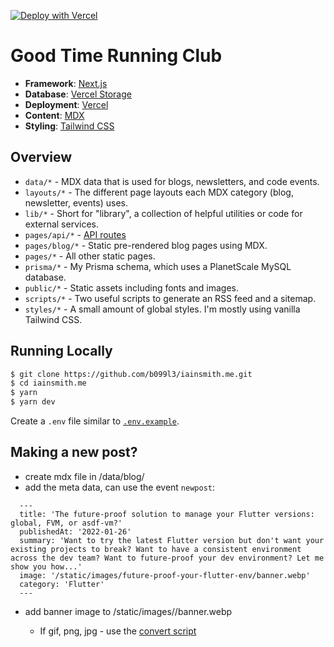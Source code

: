 [![Deploy with Vercel](https://vercel.com/button)](https://vercel.com/new/git/external?repository-url=https%3A%2F%2Fgithub.com%2Fb099l3%2Fiainsmith.me)

# Good Time Running Club

- **Framework**: [Next.js](https://nextjs.org/)
- **Database**: [Vercel Storage](https://vercel.com/storage/postgres)
- **Deployment**: [Vercel](https://vercel.com)
- **Content**: [MDX](https://github.com/mdx-js/mdx)
- **Styling**: [Tailwind CSS](https://tailwindcss.com/)

## Overview

- `data/*` - MDX data that is used for blogs, newsletters, and code events.
- `layouts/*` - The different page layouts each MDX category (blog, newsletter, events) uses.
- `lib/*` - Short for "library", a collection of helpful utilities or code for external services.
- `pages/api/*` - [API routes](https://nextjs.org/docs/api-routes/introduction)
- `pages/blog/*` - Static pre-rendered blog pages using MDX.
- `pages/*` - All other static pages.
- `prisma/*` - My Prisma schema, which uses a PlanetScale MySQL database.
- `public/*` - Static assets including fonts and images.
- `scripts/*` - Two useful scripts to generate an RSS feed and a sitemap.
- `styles/*` - A small amount of global styles. I'm mostly using vanilla Tailwind CSS.

## Running Locally

```bash
$ git clone https://github.com/b099l3/iainsmith.me.git
$ cd iainsmith.me
$ yarn
$ yarn dev
```

Create a `.env` file similar to [`.env.example`](https://github.com/b099l3/iainsmith.me/blob/main/.env.example).

## Making a new post?

- create mdx file in /data/blog/<slug>
- add the meta data, can use the event `newpost`:

```
  ---
  title: 'The future-proof solution to manage your Flutter versions: global, FVM, or asdf-vm?'
  publishedAt: '2022-01-26'
  summary: 'Want to try the latest Flutter version but don't want your existing projects to break? Want to have a consistent environment across the dev team? Want to future-proof your dev environment? Let me show you how...'
  image: '/static/images/future-proof-your-flutter-env/banner.webp'
  category: 'Flutter'
  ---
```

- add banner image to /static/images/<slug>/banner.webp
  - If gif, png, jpg - use the [convert script](scripts/convert2webp.sh)
